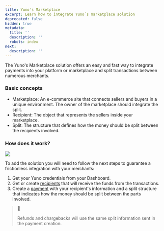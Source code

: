 ```yaml
---
title: Yuno's Marketplace
excerpt: Learn how to integrate Yuno´s marketplace solution
deprecated: false
hidden: true
metadata:
  title: ''
  description: ''
  robots: index
next:
  description: ''
---
```

The Yuno's Marketplace solution offers an easy and fast way to integrate payments into your platform or marketplace and split transactions between numerous merchants. 

### Basic concepts

* Marketplace:  An e-commerce site that connects sellers and buyers in a unique environment. The owner of the marketplace should integrate the split.  
* Recipient: The object that represents the sellers inside your marketplace.
* Split: The structure that defines how the money should be split between the recipients involved. 

### How does it work?

![](https://files.readme.io/cc68d50-Screen_Shot_2022-09-28_at_3.45.55_PM.png)

To add the solution you will need to follow the next steps to guarantee a frictionless integration with your merchants:

1. Get your Yuno credentials from your Dashboard. 
2. Get or create [recipients](https://docs.y.uno/reference/the-recipient-object) that will receive the funds from the transactions. 
3. Create a [payment](https://docs.y.uno/reference/split-payments) with your recipient's information and a split structure that indicates how the money should be split between the parts involved. 

> 📘
>
> Refunds and chargebacks will use the same split information sent in the payment creation.
